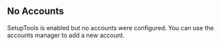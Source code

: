## No Accounts

SetupTools is enabled but no accounts were configured. You can use the accounts manager to add a new account.